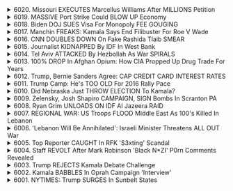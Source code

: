 <details>
<summary>6020. Missouri EXECUTES Marcellus Williams After MILLIONS Petition</summary><br>

<a href="https://www.youtube.com/watch?v=u7n_b6mbRUs" target="_blank">
    <img src="https://img.youtube.com/vi/u7n_b6mbRUs/maxresdefault.jpg" 
        alt="[Youtube]" width="200">
</a>

# Missouri EXECUTES Marcellus Williams After MILLIONS Petition


</details>

<details>
<summary>6019. MASSIVE Port Strike Could BLOW UP Economy</summary><br>

<a href="https://www.youtube.com/watch?v=ivkpy6AqOfI" target="_blank">
    <img src="https://img.youtube.com/vi/ivkpy6AqOfI/maxresdefault.jpg" 
        alt="[Youtube]" width="200">
</a>

# MASSIVE Port Strike Could BLOW UP Economy


</details>

<details>
<summary>6018. Biden DOJ SUES Visa For Monopoly FEE GOUGING</summary><br>

<a href="https://www.youtube.com/watch?v=xV4mHq2uqVY" target="_blank">
    <img src="https://img.youtube.com/vi/xV4mHq2uqVY/maxresdefault.jpg" 
        alt="[Youtube]" width="200">
</a>

# Biden DOJ SUES Visa For Monopoly FEE GOUGING


</details>

<details>
<summary>6017. Manchin FREAKS: Kamala Says End Filibuster For Roe V Wade</summary><br>

<a href="https://www.youtube.com/watch?v=uDWivmjZnEE" target="_blank">
    <img src="https://img.youtube.com/vi/uDWivmjZnEE/maxresdefault.jpg" 
        alt="[Youtube]" width="200">
</a>

# Manchin FREAKS: Kamala Says End Filibuster For Roe V Wade


</details>

<details>
<summary>6016. CNN DOUBLES DOWN On Fake Rashida Tlaib SMEAR</summary><br>

<a href="https://www.youtube.com/watch?v=L_QFCPgfaHg" target="_blank">
    <img src="https://img.youtube.com/vi/L_QFCPgfaHg/maxresdefault.jpg" 
        alt="[Youtube]" width="200">
</a>

# CNN DOUBLES DOWN On Fake Rashida Tlaib SMEAR


</details>

<details>
<summary>6015. Journalist KIDNAPPED By IDF In West Bank</summary><br>

<a href="https://www.youtube.com/watch?v=P70aDjnQeXY" target="_blank">
    <img src="https://img.youtube.com/vi/P70aDjnQeXY/maxresdefault.jpg" 
        alt="[Youtube]" width="200">
</a>

# Journalist KIDNAPPED By IDF In West Bank


</details>

<details>
<summary>6014. Tel Aviv ATTACKED By Hezbollah As War SPIRALS</summary><br>

<a href="https://www.youtube.com/watch?v=0JHy_z3PTQA" target="_blank">
    <img src="https://img.youtube.com/vi/0JHy_z3PTQA/maxresdefault.jpg" 
        alt="[Youtube]" width="200">
</a>

# Tel Aviv ATTACKED By Hezbollah As War SPIRALS


</details>

<details>
<summary>6013. 100% DROP In Afghan Opium: How CIA Propped Up Drug Trade For Years</summary><br>

<a href="https://www.youtube.com/watch?v=TL7qT0goYLw" target="_blank">
    <img src="https://img.youtube.com/vi/TL7qT0goYLw/maxresdefault.jpg" 
        alt="[Youtube]" width="200">
</a>

# 100% DROP In Afghan Opium: How CIA Propped Up Drug Trade For Years


</details>

<details>
<summary>6012. Trump, Bernie Sanders Agree: CAP CREDIT CARD INTEREST RATES</summary><br>

<a href="https://www.youtube.com/watch?v=7M7RoipQEAA" target="_blank">
    <img src="https://img.youtube.com/vi/7M7RoipQEAA/maxresdefault.jpg" 
        alt="[Youtube]" width="200">
</a>

# Trump, Bernie Sanders Agree: CAP CREDIT CARD INTEREST RATES


</details>

<details>
<summary>6011. Trump Camp: He's TOO OLD For 2016 Rally Pace</summary><br>

<a href="https://www.youtube.com/watch?v=5ZyYndnfjfo" target="_blank">
    <img src="https://img.youtube.com/vi/5ZyYndnfjfo/maxresdefault.jpg" 
        alt="[Youtube]" width="200">
</a>

# Trump Camp: He's TOO OLD For 2016 Rally Pace


</details>

<details>
<summary>6010. Did Nebraska Just THROW ELECTION To Kamala?</summary><br>

<a href="https://www.youtube.com/watch?v=hQFLUY0ESPA" target="_blank">
    <img src="https://img.youtube.com/vi/hQFLUY0ESPA/maxresdefault.jpg" 
        alt="[Youtube]" width="200">
</a>

# Did Nebraska Just THROW ELECTION To Kamala?


</details>

<details>
<summary>6009. Zelensky, Josh Shapiro CAMPAIGN, SIGN Bombs In Scranton PA</summary><br>

<a href="https://www.youtube.com/watch?v=YLu2FzSgVRg" target="_blank">
    <img src="https://img.youtube.com/vi/YLu2FzSgVRg/maxresdefault.jpg" 
        alt="[Youtube]" width="200">
</a>

# Zelensky, Josh Shapiro CAMPAIGN, SIGN Bombs In Scranton PA


</details>

<details>
<summary>6008. Ryan Grim UNLOADS ON IDF Al Jazeera RAID</summary><br>

<a href="https://www.youtube.com/watch?v=QI1PsGXoSzM" target="_blank">
    <img src="https://img.youtube.com/vi/QI1PsGXoSzM/maxresdefault.jpg" 
        alt="[Youtube]" width="200">
</a>

# Ryan Grim UNLOADS ON IDF Al Jazeera RAID


</details>

<details>
<summary>6007. REGIONAL WAR: US Troops FLOOD Middle East As 100's Killed In Lebanon</summary><br>

<a href="https://www.youtube.com/watch?v=RZQIydmtRws" target="_blank">
    <img src="https://img.youtube.com/vi/RZQIydmtRws/maxresdefault.jpg" 
        alt="[Youtube]" width="200">
</a>

# REGIONAL WAR: US Troops FLOOD Middle East As 100's Killed In Lebanon


</details>

<details>
<summary>6006. 'Lebanon Will Be Annihilated': Israeli Minister Threatens ALL OUT War</summary><br>

<a href="https://www.youtube.com/watch?v=VS5cnlG5clg" target="_blank">
    <img src="https://img.youtube.com/vi/VS5cnlG5clg/maxresdefault.jpg" 
        alt="[Youtube]" width="200">
</a>

# 'Lebanon Will Be Annihilated': Israeli Minister Threatens ALL OUT War


</details>

<details>
<summary>6005. Top Reporter CAUGHT In RFK 'S3xting' Scandal</summary><br>

<a href="https://www.youtube.com/watch?v=iTVpiKvEnbM" target="_blank">
    <img src="https://img.youtube.com/vi/iTVpiKvEnbM/maxresdefault.jpg" 
        alt="[Youtube]" width="200">
</a>

# Top Reporter CAUGHT In RFK 'S3xting' Scandal


</details>

<details>
<summary>6004. Staff REVOLT After Mark Robinson 'Black N*ZI' P0rn Comments Revealed</summary><br>

<a href="https://www.youtube.com/watch?v=9mYTipudlAg" target="_blank">
    <img src="https://img.youtube.com/vi/9mYTipudlAg/maxresdefault.jpg" 
        alt="[Youtube]" width="200">
</a>

# Staff REVOLT After Mark Robinson 'Black N*ZI' P0rn Comments Revealed


</details>

<details>
<summary>6003. Trump REJECTS Kamala Debate Challenge</summary><br>

<a href="https://www.youtube.com/watch?v=8G8nnjm7cAk" target="_blank">
    <img src="https://img.youtube.com/vi/8G8nnjm7cAk/maxresdefault.jpg" 
        alt="[Youtube]" width="200">
</a>

# Trump REJECTS Kamala Debate Challenge


</details>

<details>
<summary>6002. Kamala BABBLES In Oprah Campaign 'Interview'</summary><br>

<a href="https://www.youtube.com/watch?v=TlgGZuBl_uc" target="_blank">
    <img src="https://img.youtube.com/vi/TlgGZuBl_uc/maxresdefault.jpg" 
        alt="[Youtube]" width="200">
</a>

# Kamala BABBLES In Oprah Campaign 'Interview'


</details>

<details>
<summary>6001. NYTIMES: Trump SURGES In Sunbelt States</summary><br>

<a href="https://www.youtube.com/watch?v=QYeL7E8Y3zI" target="_blank">
    <img src="https://img.youtube.com/vi/QYeL7E8Y3zI/maxresdefault.jpg" 
        alt="[Youtube]" width="200">
</a>

# NYTIMES: Trump SURGES In Sunbelt States


</details>

